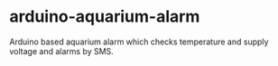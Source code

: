 # arduino-aquarium-alarm
Arduino based aquarium alarm which checks temperature and supply voltage and alarms by SMS.
